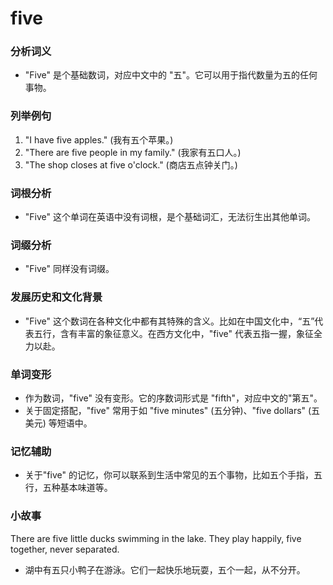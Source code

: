 # five

### 分析词义

  

*   "Five" 是个基础数词，对应中文中的 "五"。它可以用于指代数量为五的任何事物。

  

### 列举例句

  

1.  "I have five apples." (我有五个苹果。)
2.  "There are five people in my family." (我家有五口人。)
3.  "The shop closes at five o'clock." (商店五点钟关门。)

  

### 词根分析

  

*   "Five" 这个单词在英语中没有词根，是个基础词汇，无法衍生出其他单词。

  

### 词缀分析

  

*   "Five" 同样没有词缀。

  

### 发展历史和文化背景

  

*   "Five" 这个数词在各种文化中都有其特殊的含义。比如在中国文化中，“五”代表五行，含有丰富的象征意义。在西方文化中，"five" 代表五指一握，象征全力以赴。

  

### 单词变形

  

*   作为数词，"five" 没有变形。它的序数词形式是 "fifth"，对应中文的"第五"。
*   关于固定搭配，"five" 常用于如 "five minutes" (五分钟)、"five dollars" (五美元) 等短语中。

  

### 记忆辅助

  

*   关于"five" 的记忆，你可以联系到生活中常见的五个事物，比如五个手指，五行，五种基本味道等。

  

### 小故事

  

There are five little ducks swimming in the lake. They play happily, five together, never separated.

  

*   湖中有五只小鸭子在游泳。它们一起快乐地玩耍，五个一起，从不分开。
